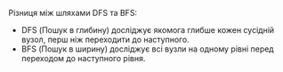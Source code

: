 Різниця між шляхами DFS та BFS:
- DFS (Пошук в глибину) досліджує якомога глибше кожен сусідній вузол, перш ніж переходити до наступного.
- BFS (Пошук в ширину) досліджує всі вузли на одному рівні перед переходом до наступного рівня.